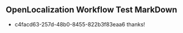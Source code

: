 ## OpenLocalization Workflow Test MarkDown
* c4facd63-257d-48b0-8455-822b3f83eaa6 
thanks!<!--HONumber=Mar16_HO3-->
